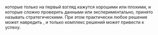 которые только на первый взгляд кажутся хорошими или плохими, и которые сложно проверить данными или экспериментально, принято называть стратегическими. При этом практически любое решение может навредить , и только комплекс решений может привести к успеху.
